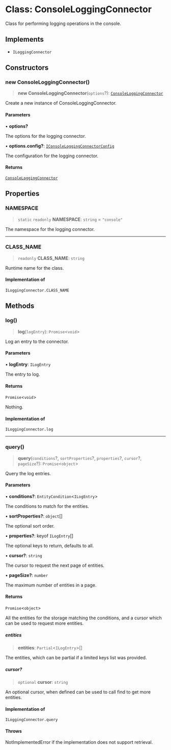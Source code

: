 # Class: ConsoleLoggingConnector

Class for performing logging operations in the console.

## Implements

- `ILoggingConnector`

## Constructors

### new ConsoleLoggingConnector()

> **new ConsoleLoggingConnector**(`options`?): [`ConsoleLoggingConnector`](ConsoleLoggingConnector.md)

Create a new instance of ConsoleLoggingConnector.

#### Parameters

• **options?**

The options for the logging connector.

• **options.config?**: [`IConsoleLoggingConnectorConfig`](../interfaces/IConsoleLoggingConnectorConfig.md)

The configuration for the logging connector.

#### Returns

[`ConsoleLoggingConnector`](ConsoleLoggingConnector.md)

## Properties

### NAMESPACE

> `static` `readonly` **NAMESPACE**: `string` = `"console"`

The namespace for the logging connector.

***

### CLASS\_NAME

> `readonly` **CLASS\_NAME**: `string`

Runtime name for the class.

#### Implementation of

`ILoggingConnector.CLASS_NAME`

## Methods

### log()

> **log**(`logEntry`): `Promise`\<`void`\>

Log an entry to the connector.

#### Parameters

• **logEntry**: `ILogEntry`

The entry to log.

#### Returns

`Promise`\<`void`\>

Nothing.

#### Implementation of

`ILoggingConnector.log`

***

### query()

> **query**(`conditions`?, `sortProperties`?, `properties`?, `cursor`?, `pageSize`?): `Promise`\<`object`\>

Query the log entries.

#### Parameters

• **conditions?**: `EntityCondition`\<`ILogEntry`\>

The conditions to match for the entities.

• **sortProperties?**: `object`[]

The optional sort order.

• **properties?**: keyof `ILogEntry`[]

The optional keys to return, defaults to all.

• **cursor?**: `string`

The cursor to request the next page of entities.

• **pageSize?**: `number`

The maximum number of entities in a page.

#### Returns

`Promise`\<`object`\>

All the entities for the storage matching the conditions,
and a cursor which can be used to request more entities.

##### entities

> **entities**: `Partial`\<`ILogEntry`\>[]

The entities, which can be partial if a limited keys list was provided.

##### cursor?

> `optional` **cursor**: `string`

An optional cursor, when defined can be used to call find to get more entities.

#### Implementation of

`ILoggingConnector.query`

#### Throws

NotImplementedError if the implementation does not support retrieval.
